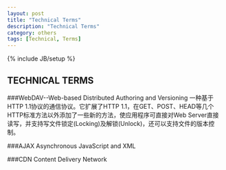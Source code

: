 ```yaml
---
layout: post
title: "Technical Terms"
description: "Technical Terms"
category: others
tags: [Technical, Terms]
---
```

{% include JB/setup %}

## TECHNICAL TERMS

###WebDAV--Web-based Distributed Authoring and Versioning
一种基于 HTTP 1.1协议的通信协议。它扩展了HTTP 1.1，在GET、POST、HEAD等几个HTTP标准方法以外添加了一些新的方法，使应用程序可直接对Web Server直接读写，并支持写文件锁定(Locking)及解锁(Unlock)，还可以支持文件的版本控制。

###AJAX
Asynchronous JavaScript and XML

###CDN
Content Delivery Network


 
